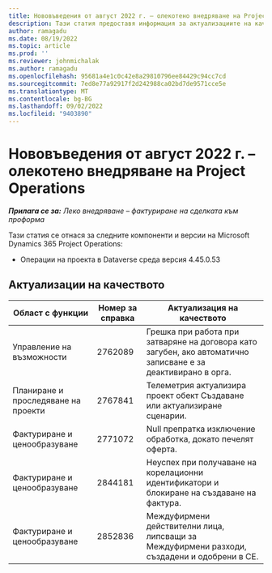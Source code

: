 ```yaml
---
title: Нововъведения от август 2022 г. – олекотено внедряване на Project Operations
description: Тази статия предоставя информация за актуализациите на качеството, които са налични в изданието август 2022 на Microsoft Dynamics 365 Project Operations lite разполагане.
author: ramagadu
ms.date: 08/19/2022
ms.topic: article
ms.prod: ''
ms.reviewer: johnmichalak
ms.author: ramagadu
ms.openlocfilehash: 95681a4e1c0c42e8a29810796ee84429c94cc7cd
ms.sourcegitcommit: 7ed8e77a92917f2d242988ca02bd7de9571cce5e
ms.translationtype: MT
ms.contentlocale: bg-BG
ms.lasthandoff: 09/02/2022
ms.locfileid: "9403890"
---
```

# <a name="whats-new-august-2022---project-operations-lite-deployment"></a>Нововъведения от август 2022 г. – олекотено внедряване на Project Operations

_**Прилага се за:** Леко внедряване – фактуриране на сделката към проформа_

Тази статия се отнася за следните компоненти и версии на Microsoft Dynamics 365 Project Operations:

- Операции на проекта в Dataverse среда версия 4.45.0.53

## <a name="quality-updates"></a>Актуализации на качеството

| Област с функции | Номер за справка | Актуализация на качеството |
| --- | --- | --- |
|   Управление на възможности | 2762089 | Грешка при работа при затваряне на договора като загубен, ако автоматично записване е за деактивирано в орга.|
|Планиране и проследяване на проекти | 2767841 | Телеметрия актуализира проект обект Създаване или актуализиране сценарии.|
|Фактуриране и ценообразуване | 2771072 | Null препратка изключение обработка, докато печелят оферта.|
|Фактуриране и ценообразуване | 2844181 |Неуспех при получаване на корелационни идентификатори и блокиране на създаване на фактура.|
|Фактуриране и ценообразуване | 2852836 | Междуфирмени действителни лица, липсващи за Междуфирмени разходи, създадени и одобрени в СЕ.|
